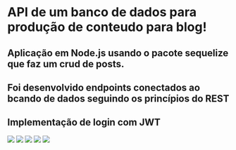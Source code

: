 # API de um banco de dados para produção de conteudo para blog!
## Aplicação em Node.js usando o pacote sequelize que faz um crud de posts.
## Foi desenvolvido endpoints conectados ao bcando de dados seguindo os princípios do REST
## Implementação de login com JWT

<img src="https://img.shields.io/badge/node.js-6DA55F?style=for-the-badge&logo=node.js&logoColor=white)"> <img src="(https://img.shields.io/badge/ESLint-4B3263?style=for-the-badge&logo=eslint&logoColor=white">
<img src="https://img.shields.io/badge/Sequelize-52B0E7?style=for-the-badge&logo=Sequelize&logoColor=white)"> <img src="https://img.shields.io/badge/docker-%230db7ed.svg?style=for-the-badge&logo=docker&logoColor=white)"> 
<img src="https://img.shields.io/badge/JWT-black?style=for-the-badge&logo=JSON%20web%20tokens">

